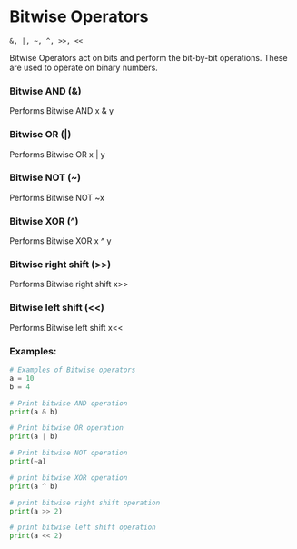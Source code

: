 # Bitwise Operators
``` &, |, ~, ^, >>, << ```  

Bitwise Operators act on bits and perform the bit-by-bit operations. These are used to operate on binary numbers.

### Bitwise AND (&)
Performs Bitwise AND
x & y

### Bitwise OR (|)
Performs Bitwise OR
x | y

### Bitwise NOT (~)
Performs Bitwise NOT
~x

### Bitwise XOR (^)
Performs Bitwise XOR
x ^ y

### Bitwise right shift (>>)
Performs Bitwise right shift
x>>

### Bitwise left shift (<<)
Performs Bitwise left shift
x<<

### Examples:
```python
# Examples of Bitwise operators
a = 10
b = 4

# Print bitwise AND operation
print(a & b)

# Print bitwise OR operation
print(a | b)

# Print bitwise NOT operation
print(~a)

# print bitwise XOR operation
print(a ^ b)

# print bitwise right shift operation
print(a >> 2)

# print bitwise left shift operation
print(a << 2)
```
